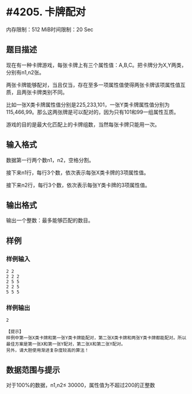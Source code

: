 # #4205. 卡牌配对

内存限制：512 MiB时间限制：20 Sec

## 题目描述

现在有一种卡牌游戏，每张卡牌上有三个属性值：A,B,C。把卡牌分为X,Y两类，分别有n1,n2张。

两张卡牌能够配对，当且仅当，存在至多一项属性值使得两张卡牌该项属性值互质，且两张卡牌类别不同。

比如一张X类卡牌属性值分别是225,233,101，一张Y类卡牌属性值分别为115,466,99。那么这两张牌是可以配对的，因为只有101和99一组属性互质。

游戏的目的是最大化匹配上的卡牌组数，当然每张卡牌只能用一次。

## 输入格式

数据第一行两个数n1，n2，空格分割。

接下来n1行，每行3个数，依次表示每张X类卡牌的3项属性值。

接下来n2行，每行3个数，依次表示每张Y类卡牌的3项属性值。

## 输出格式

输出一个整数：最多能够匹配的数目。

## 样例

### 样例输入

    
    2 2
    2 2 2
    2 5 5
    2 2 5
    5 5 5
    

### 样例输出

    
    2
    
    【提示】
    样例中第一张X类卡牌和第一张Y类卡牌能配对，第二张X类卡牌和两张Y类卡牌都能配对。所以最佳方案是第一张X和第一张Y配对，第二张X和第二张Y配对。
    另外，请大胆使用渐进复杂度较高的算法！
    

## 数据范围与提示

对于100%的数据，n1,n2&le; 30000，属性值为不超过200的正整数
